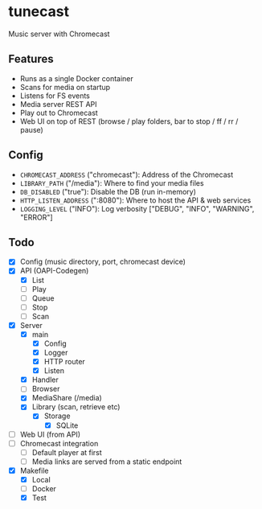 # tunecast
Music server with Chromecast


## Features
- Runs as a single Docker container
- Scans for media on startup
- Listens for FS events
- Media server REST API
- Play out to Chromecast
- Web UI on top of REST (browse / play folders, bar to stop / ff / rr / pause)


## Config
- `CHROMECAST_ADDRESS` ("chromecast"): Address of the Chromecast
- `LIBRARY_PATH` ("/media"): Where to find your media files
- `DB_DISABLED` ("true"): Disable the DB (run in-memory)
- `HTTP_LISTEN_ADDRESS` (":8080"): Where to host the API & web services
- `LOGGING_LEVEL` ("INFO"): Log verbosity ["DEBUG", "INFO", "WARNING", "ERROR"]


## Todo
- [x] Config (music directory, port, chromecast device)
- [x] API (OAPI-Codegen)
    - [x] List
    - [ ] Play
    - [ ] Queue
    - [ ] Stop
    - [ ] Scan
- [x] Server
    - [x] main
        - [x] Config
        - [x] Logger
        - [x] HTTP router
        - [x] Listen
    - [x] Handler
    - [ ] Browser
    - [x] MediaShare (/media)
    - [x] Library (scan, retrieve etc)
        - [x] Storage
            - [x] SQLite
- [ ] Web UI (from API)
- [ ] Chromecast integration
    - [ ] Default player at first
    - [ ] Media links are served from a static endpoint
- [x] Makefile
    - [x] Local
    - [ ] Docker
    - [x] Test
